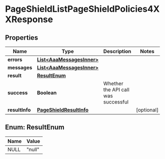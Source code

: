 

# PageShieldListPageShieldPolicies4XXResponse


## Properties

| Name | Type | Description | Notes |
|------------ | ------------- | ------------- | -------------|
|**errors** | [**List&lt;AaaMessagesInner&gt;**](AaaMessagesInner.md) |  |  |
|**messages** | [**List&lt;AaaMessagesInner&gt;**](AaaMessagesInner.md) |  |  |
|**result** | [**ResultEnum**](#ResultEnum) |  |  |
|**success** | **Boolean** | Whether the API call was successful |  |
|**resultInfo** | [**PageShieldResultInfo**](PageShieldResultInfo.md) |  |  [optional] |



## Enum: ResultEnum

| Name | Value |
|---- | -----|
| NULL | &quot;null&quot; |



